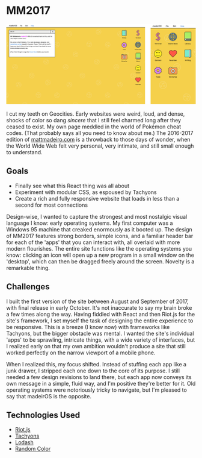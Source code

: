 # MM2017
![The pseudo-desktop design of MattMadeiro.com.](/mm2017.jpg?raw=true)

I cut my teeth on Geocities. Early websites were weird, loud, and dense, shocks of color so dang *sincere* that I still feel charmed long after they ceased to exist. My own page meddled in the world of Pokémon cheat codes. (That probably says all you need to know about me.) The 2016-2017 edition of [mattmadeiro.com](http://mattmadeiro.com) is a throwback to those days of wonder, when the World Wide Web felt very personal, very intimate, and still small enough to understand.

## Goals

- Finally see what this React thing was all about
- Experiment with modular CSS, as espoused by Tachyons
- Create a rich and fully responsive website that loads in less than a second for most connections

Design-wise, I wanted to capture the strongest and most nostalgic visual language I know: early operating systems. My first computer was a Windows 95 machine that creaked enormously as it booted up. The design of MM2017 features strong borders, simple icons, and a familiar header bar for each of the 'apps' that you can interact with, all overlaid with more modern flourishes. The entire site functions like the operating systems you know: clicking an icon will open up a new program in a small window on the 'desktop', which can then be dragged freely around the screen. Novelty is a remarkable thing.

## Challenges

I built the first version of the site between August and September of 2017, with final release in early October. It's not inaccurate to say my brain broke a few times along the way. Having fiddled with React and then Riot.js for the site's framework, I set myself the task of designing the entire experience to be responsive. This is a breeze (I know now) with frameworks like Tachyons, but the bigger obstacle was mental. I wanted the site's individual 'apps' to be sprawling, intricate things, with a wide variety of interfaces, but I realized early on that my own ambition wouldn't produce a site that still worked perfectly on the narrow viewport of a mobile phone.

When I realized this, my focus shifted. Instead of stuffing each app like a junk drawer, I stripped each one down to the core of its purpose. I still needed a few design revisions to land there, but each app now conveys its own message in a simple, fluid way, and I'm positive they're better for it. Old operating systems were notoriously tricky to navigate, but I'm pleased to say that madeirOS is the opposite.

## Technologies Used

- [Riot.js](http://riotjs.com)
- [Tachyons](http://tachyons.io)
- [Lodash](http://lodash.com)
- [Random Color](https://github.com/davidmerfield/randomColor/)